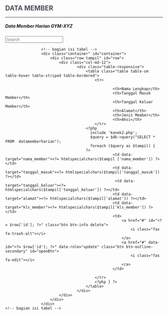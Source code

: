 <div class="main-content khusus">
        <div class="konten khusus2">
            <div class="konten_dalem khusus3">
                    <h2 class="head" style="color: #4b4f58;">DATA MEMBER</h2>
                    <hr style="margin-top: -2px;">
                        <div class="headline">
                        <h5>Data Member Harian GYM-XYZ</h5>
                    </div>
                   <!-- Search Bar -->
                        <div class="col-lg-3">
                            <div class="input-group">
                                    <input type="text" name="cari" class="form-control border-right-0 cari" id="keyword" placeholder="Search" autocomplete="off">
                                    <div class="input-group-append">
                                        <span class="input-group-text bg-white border-left-0 icone"><i class="fa fa-search"></i></span>
                                    </div>
                            </div>
                        </div>
                    </div>
                    <!-- Search Bar -->

                    <!-- bagian isi tabel -->
                    <div class="container" id="container">
                        <div class="row tampil" id="row">
                            <div class="col-md-12">
                                    <div class="table-responsive">
                                        <table class="table table-sm table-hover table-striped table-bordered">
                                            <tr>    

                                                    <th>Nama Lengkap</th>
                                                    <th>Tanggal Masuk Member</th>
                                                    <th>Tanggal Keluar Member</th>
                                                    <th>Alamat</th>
                                                    <th>Jenis Member</th>
                                                    <th>Aksi</th>
                                            </tr>
                                        <?php
                                          include 'konek2.php';
                                          $query = $db->query("SELECT * FROM  datamemberharian");
                                          foreach ($query as $tampil) {
                                        ?>
                                                    <td data-target="nama_member"><?= htmlspecialchars($tampil ['nama_member']) ?></td>
                                                    <td data-target="tanggal_masuk"><?= htmlspecialchars($tampil['tanggal_masuk']) ?></td>
                                                     <td data-target="tanggal_keluar"><?= htmlspecialchars($tampil['tanggal_keluar']) ?></td>
                                                    <td data-target="alamat"><?= htmlspecialchars($tampil['alamat']) ?></td>
                                                    <td data-target="kls_member"><?= htmlspecialchars($tampil['kls_member']) ?></td>
                                                    <td>
                                                        <a href="#" id="<?= $row['id']; ?>" class="btn btn-info delete">
                                                            <i class="fas fa-trash-alt"></i>
                                                        </a>
                                                        <a href="#" data-id="<?= $row['id']; ?>" data-role="update" class="btn btn-outline-secondary" id="openBtn">
                                                            <i class="fas fa-edit"></i>
                                                        </a>
                                                    </td>
                                                    
                                            </tr>
                                            <?php } ?>
                                        </table>
                                    </div>
                            </div>
                        </div>
                    </div>
    <!-- bagian isi tabel -->

</body>
</html>
